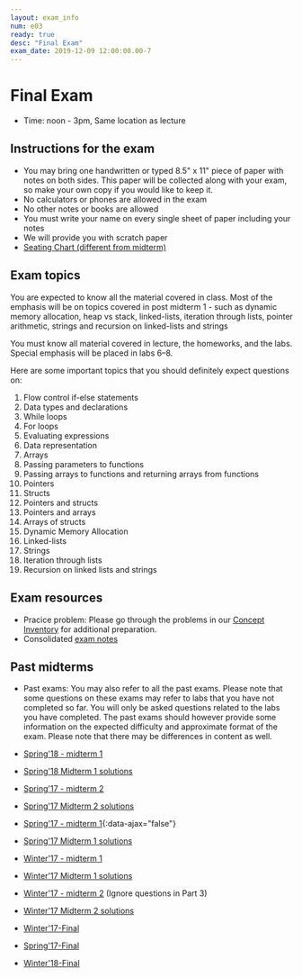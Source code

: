 ```yaml
---
layout: exam_info
num: e03 
ready: true
desc: "Final Exam"
exam_date: 2019-12-09 12:00:00.00-7
---
```



# Final Exam

* Time: noon - 3pm, Same location as lecture 

## Instructions for the exam

* You may bring one handwritten or typed 8.5" x 11" piece of paper with notes on both sides. This paper will be collected along with your exam, so make your own copy if you would like to keep it.
* No calculators or phones are allowed in the exam
* No other notes or books are allowed
* You must write your name on every single sheet of paper including your notes
* We will provide you with scratch paper
* [Seating Chart (different from midterm)](https://drive.google.com/file/d/132o3a30MMQyRKWb5iScXT0lzK37d7Fft/view?usp=sharing)
## Exam topics

You are expected to know all the material covered in class. Most of the emphasis will be on topics covered in post midterm 1 - such as dynamic memory allocation, heap vs stack, linked-lists, iteration through lists, pointer arithmetic, strings and recursion on linked-lists and strings

You must know all material covered in lecture, the homeworks, and the labs. Special emphasis will be placed in labs 6–8.

Here are some important topics that you should definitely expect questions on:

1. Flow control if-else statements
2. Data types and declarations
3. While loops
4. For loops
5. Evaluating expressions
6. Data representation
7. Arrays
8. Passing parameters to functions
9. Passing arrays to functions and returning arrays from functions
10. Pointers
11. Structs
12. Pointers and structs
13. Pointers and arrays
14. Arrays of structs
15. Dynamic Memory Allocation
16. Linked-lists
17. Strings
18. Iteration through lists
19. Recursion on linked lists and strings

## Exam resources

* Pracice problem: Please go through the problems in our [Concept Inventory](https://drive.google.com/drive/folders/0B1z9k2M7uTvJaE9rR0F0OVV5ZWs?usp=sharing) for additional preparation.
* Consolidated [exam notes](
https://docs.google.com/document/d/1reYOFGbQjos9PJIIVppPSorxpzcMSS9YfdP9MNWnesI/edit?usp=sharing
 )



 

## Past midterms

* Past exams: You may also refer to all the past exams. Please note that some questions on these exams may refer to labs that you have not completed so far. You will only be asked questions related to the labs you have completed. The past exams should however provide some information on the expected difficulty and approximate format of the exam. Please note that there may be differences in content as well.

* [Spring'18 - midterm 1](http://bit.ly/CS16-S18-Midterm-I-questions)
* [Spring'18 Midterm 1 solutions](http://bit.ly/CS16-S18-Midterm-I-Solutions)
* [Spring'17 - midterm 2](https://docs.google.com/document/d/1ntjJnT3H9DAeQbygjyJoC6PLHIM9xyarSTFpOGF9KsU/edit?usp=sharing)
* [Spring'17 Midterm 2 solutions](https://drive.google.com/drive/folders/1ytvXYFiVspWJA6MFwqGaVB_xtKSAHrPn?usp=sharing)
* [Spring'17 - midterm 1](/m19-nichols/exam/e01/midterm1-sp17.pdf){:data-ajax="false"}
* [Spring'17 Midterm 1 solutions](https://drive.google.com/drive/folders/1ytvXYFiVspWJA6MFwqGaVB_xtKSAHrPn?usp=sharing)
* [Winter'17 - midterm 1](https://drive.google.com/file/d/0B__7284Jee0fS1hYSW1yMUpYd2s/view?usp=sharing)
* [Winter'17 Midterm 1 solutions](https://drive.google.com/drive/folders/1ytvXYFiVspWJA6MFwqGaVB_xtKSAHrPn?usp=sharing)
* [Winter'17 - midterm 2](https://drive.google.com/open?id=0B1z9k2M7uTvJQlVPZnZMM2JiQkk) (Ignore questions in Part 3)
* [Winter'17 Midterm 2 solutions](https://drive.google.com/drive/folders/1ytvXYFiVspWJA6MFwqGaVB_xtKSAHrPn?usp=sharing)
* [Winter'17-Final](https://docs.google.com/document/d/1aR_5K-wP1mwCV1bLkMbH67Qg_HjK94uZPkaAeUwngE8/edit?usp=sharing)
* [Spring'17-Final](https://docs.google.com/document/d/1bKnq3NCDdBWC8f9ThnLtspGGtdSPDkke2lEhf2siBxM/edit?usp=sharing/)
* [Winter'18-Final](https://docs.google.com/document/d/1nrGpN2ekeIkLJY_vygLiwMyv6oTJGf0X-NHzLInoxGQ/edit?usp=sharing) 

